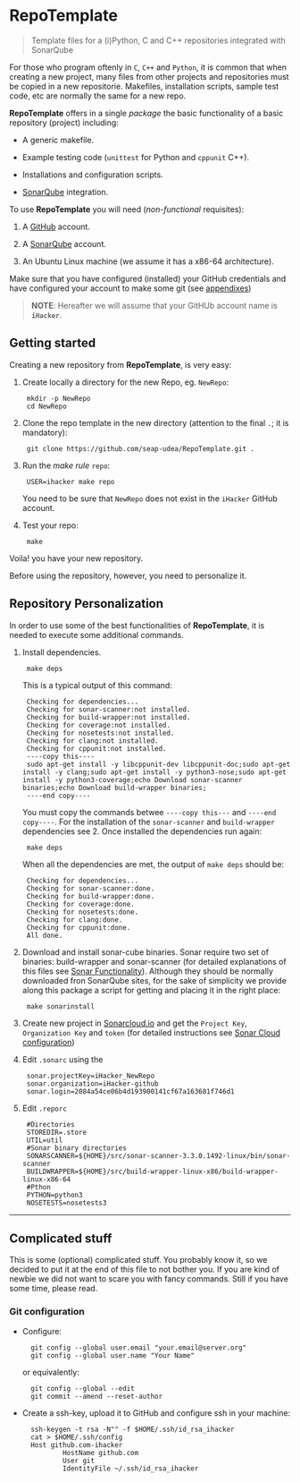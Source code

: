 # RepoTemplate
> Template files for a (i)Python, C and C++ repositories integrated with SonarQube

For those who program oftenly in `C`, `C++` and `Python`, it is common that when creating a new project, many files from other projects and repositories must be copied in a new repositorie.  Makefiles, installation scripts, sample test code, etc are normally the same for a new repo. 

**RepoTemplate** offers in a single *package* the basic functionality of a basic repository (project) including:

- A generic makefile.

- Example testing code (`unittest` for Python and `cppunit` C++).

- Installations and configuration scripts.

- [SonarQube](https://sonarcloud.io/) integration.

To use **RepoTemplate** you will need (*non-functional* requisites):

1. A [GitHub](https://github.com/join?source=header-home) account.

2. A [SonarQube](https://sonarcloud.io/) account.

3. An Ubuntu Linux machine (we assume it has a x86-64 architecture). 

Make sure that you have configured (installed) your GitHub credentials and have configured your account to make some git (see [appendixes](#gitconfig))

> **NOTE**: Hereafter we will assume that your GitHUb account name is **`iHacker`**.

## Getting started

Creating a new repository from **RepoTemplate**, is very easy:

1. Create locally a directory for the new Repo, eg. `NewRepo`:

		mkdir -p NewRepo
		cd NewRepo

2. Clone the repo template in the new directory (attention to the final `.`; it is mandatory):

		git clone https://github.com/seap-udea/RepoTemplate.git .

3. Run the *make rule* `repo`:

		USER=ihacker make repo

	You need to be sure that `NewRepo` does not exist in the `iHacker` GitHub account.

4. Test your repo:
	
		make

Voila! you have your new repository.

Before using the repository, however, you need to personalize it.

## Repository Personalization

In order to use some of the best functionalities of **RepoTemplate**, it is needed to execute some additional commands.  

1. Install dependencies.

		make deps

	This is a typical output of this command:
	
		Checking for dependencies...
		Checking for sonar-scanner:not installed.
		Checking for build-wrapper:not installed.
		Checking for coverage:not installed.
		Checking for nosetests:not installed.
		Checking for clang:not installed.
		Checking for cppunit:not installed.
		----copy this----
		sudo apt-get install -y libcppunit-dev libcppunit-doc;sudo apt-get install -y clang;sudo apt-get install -y python3-nose;sudo apt-get install -y python3-coverage;echo Download sonar-scanner binaries;echo Download build-wrapper binaries;
		----end copy----

	You must copy the commands betwee `----copy this---` and `----end copy----`.	For the installation of the `sonar-scanner` and `build-wrapper` dependencies see 2.  Once installed the dependencies run again:

		make deps

	When all the dependencies are met, the output of `make deps` should be:
	
		Checking for dependencies...
		Checking for sonar-scanner:done.
		Checking for build-wrapper:done.
		Checking for coverage:done.
		Checking for nosetests:done.
		Checking for clang:done.
		Checking for cppunit:done.
		All done.

4. Download and install sonar-cube binaries.  Sonar require two set of binaries: build-wrapper and sonar-scanner (for detailed explanations of this files see [Sonar Functionality](util/sonar/docs/sonarcloud.md)).  Although they should be normally downloaded fron SonarQube sites, for the sake of simplicity we provide along this package a script for getting and placing it in the right place:

		make sonarinstall

2. Create new project in [Sonarcloud.io](http://sonarcloud.io) and get the `Project Key`, `Organization Key` and `token` (for detailed instructions see [Sonar Cloud configuration](util/sonar/docs/sonarcloud.md))

3. Edit `.sonarc` using the 

		sonar.projectKey=iHacker_NewRepo
		sonar.organization=iHacker-github
		sonar.login=2084a54ce06b4d193900141cf67a163681f746d1

5. Edit `.reporc`
	
		#Directories
		STOREDIR=.store
		UTIL=util
		#Sonar binary directories
		SONARSCANNER=${HOME}/src/sonar-scanner-3.3.0.1492-linux/bin/sonar-scanner
		BUILDWRAPPER=${HOME}/src/build-wrapper-linux-x86/build-wrapper-linux-x86-64
		#Pthon
		PYTHON=python3
		NOSETESTS=nosetests3

***

## Complicated stuff

This is some (optional) complicated stuff.  You probably know it, so we decided to put it at the end of this file to not bother you.  If you are kind of newbie we did not want to scare you with fancy commands.  Still if you have some time, please read.

<a name="gitconfig"></a>
### Git configuration

- Configure:
	
		git config --global user.email "your.email@server.org"
		git config --global user.name "Your Name"

  or equivalently:

		git config --global --edit
		git commit --amend --reset-author

- Create a ssh-key, upload it to GitHub and configure ssh in your machine:

		ssh-keygen -t rsa -N"" -f $HOME/.ssh/id_rsa_ihacker
		cat > $HOME/.ssh/config
		Host github.com-ihacker
		        HostName github.com
		        User git
		        IdentityFile ~/.ssh/id_rsa_ihacker

